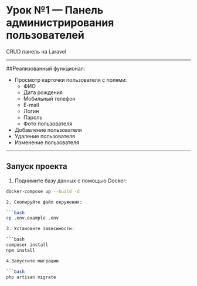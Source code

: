 # Урок №1 — Панель администрирования пользователей

CRUD панель на Laravel

---

##Реализованный функционал:
- Просмотр карточки пользователя с полями:  
  - ФИО  
  - Дата рождения  
  - Мобильный телефон  
  - E-mail  
  - Логин  
  - Пароль  
  - Фото пользователя
- Добавление пользователя
- Удаление пользователя
- Изменение пользователя

---

## Запуск проекта

1. Поднимите базу данных с помощью Docker:

```bash
docker-compose up --build -d

2. Скопируйте файл окружения:

```bash
cp .env.example .env

3. Установите зависимости:

```bash
composer install
npm install

4.Запустите миграции

```bash
php artisan migrate 